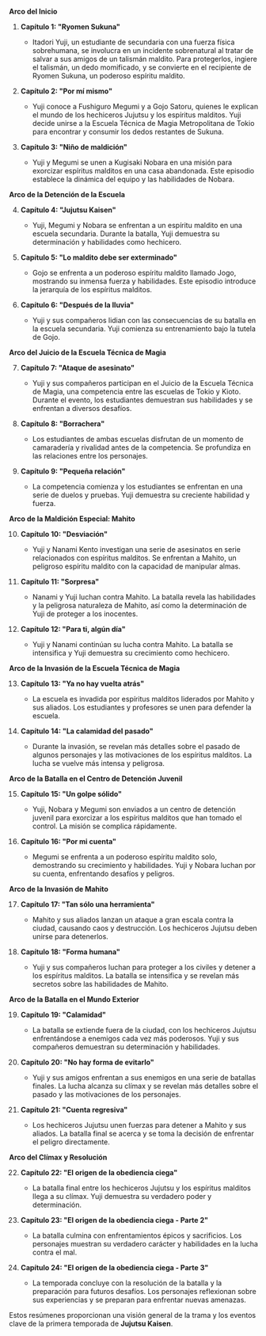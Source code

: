 **Arco del Inicio**

1.  **Capítulo 1: \"Ryomen Sukuna\"**

    -   Itadori Yuji, un estudiante de secundaria con una fuerza física
        sobrehumana, se involucra en un incidente sobrenatural al tratar
        de salvar a sus amigos de un talismán maldito. Para protegerlos,
        ingiere el talismán, un dedo momificado, y se convierte en el
        recipiente de Ryomen Sukuna, un poderoso espíritu maldito.

2.  **Capítulo 2: \"Por mí mismo\"**

    -   Yuji conoce a Fushiguro Megumi y a Gojo Satoru, quienes le
        explican el mundo de los hechiceros Jujutsu y los espíritus
        malditos. Yuji decide unirse a la Escuela Técnica de Magia
        Metropolitana de Tokio para encontrar y consumir los dedos
        restantes de Sukuna.

3.  **Capítulo 3: \"Niño de maldición\"**

    -   Yuji y Megumi se unen a Kugisaki Nobara en una misión para
        exorcizar espíritus malditos en una casa abandonada. Este
        episodio establece la dinámica del equipo y las habilidades de
        Nobara.

**Arco de la Detención de la Escuela**

4.  **Capítulo 4: \"Jujutsu Kaisen\"**

    -   Yuji, Megumi y Nobara se enfrentan a un espíritu maldito en una
        escuela secundaria. Durante la batalla, Yuji demuestra su
        determinación y habilidades como hechicero.

5.  **Capítulo 5: \"Lo maldito debe ser exterminado\"**

    -   Gojo se enfrenta a un poderoso espíritu maldito llamado Jogo,
        mostrando su inmensa fuerza y habilidades. Este episodio
        introduce la jerarquía de los espíritus malditos.

6.  **Capítulo 6: \"Después de la lluvia\"**

    -   Yuji y sus compañeros lidian con las consecuencias de su batalla
        en la escuela secundaria. Yuji comienza su entrenamiento bajo la
        tutela de Gojo.

**Arco del Juicio de la Escuela Técnica de Magia**

7.  **Capítulo 7: \"Ataque de asesinato\"**

    -   Yuji y sus compañeros participan en el Juicio de la Escuela
        Técnica de Magia, una competencia entre las escuelas de Tokio y
        Kioto. Durante el evento, los estudiantes demuestran sus
        habilidades y se enfrentan a diversos desafíos.

8.  **Capítulo 8: \"Borrachera\"**

    -   Los estudiantes de ambas escuelas disfrutan de un momento de
        camaradería y rivalidad antes de la competencia. Se profundiza
        en las relaciones entre los personajes.

9.  **Capítulo 9: \"Pequeña relación\"**

    -   La competencia comienza y los estudiantes se enfrentan en una
        serie de duelos y pruebas. Yuji demuestra su creciente habilidad
        y fuerza.

**Arco de la Maldición Especial: Mahito**

10. **Capítulo 10: \"Desviación\"**

    -   Yuji y Nanami Kento investigan una serie de asesinatos en serie
        relacionados con espíritus malditos. Se enfrentan a Mahito, un
        peligroso espíritu maldito con la capacidad de manipular almas.

11. **Capítulo 11: \"Sorpresa\"**

    -   Nanami y Yuji luchan contra Mahito. La batalla revela las
        habilidades y la peligrosa naturaleza de Mahito, así como la
        determinación de Yuji de proteger a los inocentes.

12. **Capítulo 12: \"Para ti, algún día\"**

    -   Yuji y Nanami continúan su lucha contra Mahito. La batalla se
        intensifica y Yuji demuestra su crecimiento como hechicero.

**Arco de la Invasión de la Escuela Técnica de Magia**

13. **Capítulo 13: \"Ya no hay vuelta atrás\"**

    -   La escuela es invadida por espíritus malditos liderados por
        Mahito y sus aliados. Los estudiantes y profesores se unen para
        defender la escuela.

14. **Capítulo 14: \"La calamidad del pasado\"**

    -   Durante la invasión, se revelan más detalles sobre el pasado de
        algunos personajes y las motivaciones de los espíritus malditos.
        La lucha se vuelve más intensa y peligrosa.

**Arco de la Batalla en el Centro de Detención Juvenil**

15. **Capítulo 15: \"Un golpe sólido\"**

    -   Yuji, Nobara y Megumi son enviados a un centro de detención
        juvenil para exorcizar a los espíritus malditos que han tomado
        el control. La misión se complica rápidamente.

16. **Capítulo 16: \"Por mi cuenta\"**

    -   Megumi se enfrenta a un poderoso espíritu maldito solo,
        demostrando su crecimiento y habilidades. Yuji y Nobara luchan
        por su cuenta, enfrentando desafíos y peligros.

**Arco de la Invasión de Mahito**

17. **Capítulo 17: \"Tan sólo una herramienta\"**

    -   Mahito y sus aliados lanzan un ataque a gran escala contra la
        ciudad, causando caos y destrucción. Los hechiceros Jujutsu
        deben unirse para detenerlos.

18. **Capítulo 18: \"Forma humana\"**

    -   Yuji y sus compañeros luchan para proteger a los civiles y
        detener a los espíritus malditos. La batalla se intensifica y se
        revelan más secretos sobre las habilidades de Mahito.

**Arco de la Batalla en el Mundo Exterior**

19. **Capítulo 19: \"Calamidad\"**

    -   La batalla se extiende fuera de la ciudad, con los hechiceros
        Jujutsu enfrentándose a enemigos cada vez más poderosos. Yuji y
        sus compañeros demuestran su determinación y habilidades.

20. **Capítulo 20: \"No hay forma de evitarlo\"**

    -   Yuji y sus amigos enfrentan a sus enemigos en una serie de
        batallas finales. La lucha alcanza su clímax y se revelan más
        detalles sobre el pasado y las motivaciones de los personajes.

21. **Capítulo 21: \"Cuenta regresiva\"**

    -   Los hechiceros Jujutsu unen fuerzas para detener a Mahito y sus
        aliados. La batalla final se acerca y se toma la decisión de
        enfrentar el peligro directamente.

**Arco del Clímax y Resolución**

22. **Capítulo 22: \"El origen de la obediencia ciega\"**

    -   La batalla final entre los hechiceros Jujutsu y los espíritus
        malditos llega a su clímax. Yuji demuestra su verdadero poder y
        determinación.

23. **Capítulo 23: \"El origen de la obediencia ciega - Parte 2\"**

    -   La batalla culmina con enfrentamientos épicos y sacrificios. Los
        personajes muestran su verdadero carácter y habilidades en la
        lucha contra el mal.

24. **Capítulo 24: \"El origen de la obediencia ciega - Parte 3\"**

    -   La temporada concluye con la resolución de la batalla y la
        preparación para futuros desafíos. Los personajes reflexionan
        sobre sus experiencias y se preparan para enfrentar nuevas
        amenazas.

Estos resúmenes proporcionan una visión general de la trama y los
eventos clave de la primera temporada de **Jujutsu Kaisen**.
